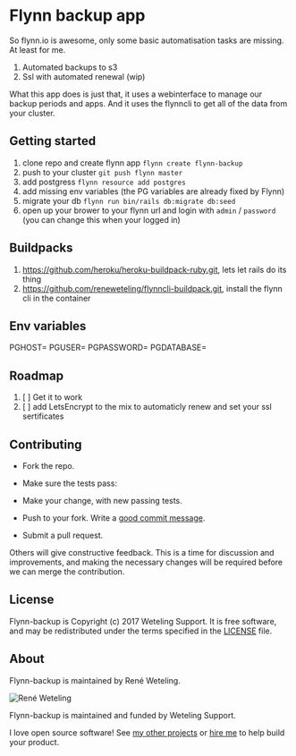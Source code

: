 # Flynn backup app

So flynn.io is awesome, only some basic automatisation tasks are missing. At least for me. 

1. Automated backups to s3
2. Ssl with automated renewal (wip)

What this app does is just that, it uses a webinterface to manage our backup periods and apps. And it uses the flynncli to get all of the data from your cluster.

## Getting started
1. clone repo and create flynn app `flynn create flynn-backup`
2. push to your cluster `git push flynn master`
3. add postgress `flynn resource add postgres`
4. add missing env variables (the PG variables are already fixed by Flynn)
5. migrate your db `flynn run bin/rails db:migrate db:seed`
6. open up your brower to your flynn url and login with `admin` / `password` (you can change this when your logged in)

## Buildpacks
1. https://github.com/heroku/heroku-buildpack-ruby.git, lets let rails do its thing
2. https://github.com/reneweteling/flynncli-buildpack.git, install the flynn cli in the container

## Env variables
PGHOST=
PGUSER=
PGPASSWORD=
PGDATABASE=

## Roadmap
1. [ ] Get it to work
2. [ ] add LetsEncrypt to the mix to automaticly renew and set your ssl sertificates

## Contributing

* Fork the repo.
* Make sure the tests pass:
* Make your change, with new passing tests. 
* Push to your fork. Write a [good commit message][commit]. 
* Submit a pull request.

  [commit]: http://tbaggery.com/2008/04/19/a-note-about-git-commit-messages.html

Others will give constructive feedback.
This is a time for discussion and improvements,
and making the necessary changes will be required before we can
merge the contribution.

## License

Flynn-backup is Copyright (c) 2017 Weteling Support.
It is free software, and may be redistributed
under the terms specified in the [LICENSE] file.

  [LICENSE]: /LICENSE

## About

Flynn-backup is maintained by René Weteling.

![René Weteling](http://www.weteling.com/zzz/footer.png)

Flynn-backup is maintained and funded by Weteling Support.

I love open source software!
See [my other projects][blog]
or [hire me][hire] to help build your product.

  [blog]: http://www.weteling.com/
  [hire]: http://www.weteling.com/contact/
